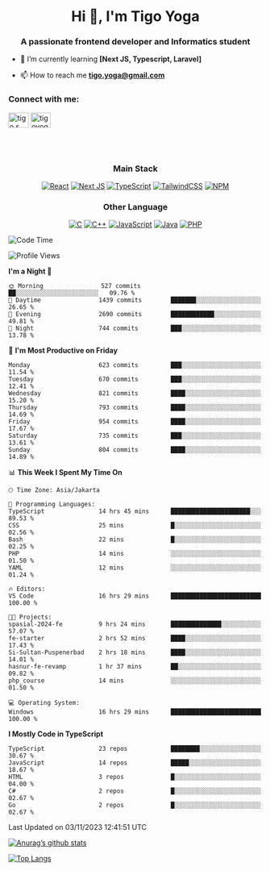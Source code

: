 <h1 align="center">Hi 👋, I'm Tigo Yoga</h1>
<h3 align="center">A passionate frontend developer and Informatics student</h3>

- 🌱 I’m currently learning **[Next JS, Typescript, Laravel]**

- 📫 How to reach me **tigo.yoga@gmail.com**

<h3 align="left">Connect with me:</h3>
<p align="left">
<a href="https://linkedin.com/in/tigo s yoga" target="blank"><img align="center" src="https://raw.githubusercontent.com/rahuldkjain/github-profile-readme-generator/master/src/images/icons/Social/linked-in-alt.svg" alt="tigo s yoga" height="30" width="40" /></a>
<a href="https://instagram.com/tigoyoga" target="blank"><img align="center" src="https://raw.githubusercontent.com/rahuldkjain/github-profile-readme-generator/master/src/images/icons/Social/instagram.svg" alt="tigoyoga" height="30" width="40" /></a>
</p>

<br/>
<br/>

<h3 align="center">Main Stack</h3>
<div align="center">
  
  <a href="">![React](https://img.shields.io/badge/react-%2320232a.svg?style=for-the-badge&logo=react&logoColor=%2361DAFB)</a>
  <a href="">![Next JS](https://img.shields.io/badge/Next-black?style=for-the-badge&logo=next.js&logoColor=white)</a>
   <a href="">![TypeScript](https://img.shields.io/badge/typescript-%23007ACC.svg?style=for-the-badge&logo=typescript&logoColor=white)</a>
  <a href="">![TailwindCSS](https://img.shields.io/badge/tailwindcss-%2338B2AC.svg?style=for-the-badge&logo=tailwind-css&logoColor=white)</a>
  <a href="">![NPM](https://img.shields.io/badge/NPM-%23000000.svg?style=for-the-badge&logo=npm&logoColor=white)</a>
</div>
<h3 align="center">Other Language</h3>
<div align="center">
  
  <a href="">![C](https://img.shields.io/badge/c-%2300599C.svg?style=for-the-badge&logo=c&logoColor=white)</a>
  <a href="">![C++](https://img.shields.io/badge/c++-%2300599C.svg?style=for-the-badge&logo=c%2B%2B&logoColor=white)</a>
  <a href="">![JavaScript](https://img.shields.io/badge/javascript-%23323330.svg?style=for-the-badge&logo=javascript&logoColor=%23F7DF1E)</a>
  <a href="">![Java](https://img.shields.io/badge/java-%23ED8B00.svg?style=for-the-badge&logo=java&logoColor=white)</a>
  <a href="">![PHP](https://img.shields.io/badge/php-%23777BB4.svg?style=for-the-badge&logo=php&logoColor=white)</a>
</div>

<!--START_SECTION:waka-->
![Code Time](http://img.shields.io/badge/Code%20Time-622%20hrs%2045%20mins-blue)

![Profile Views](http://img.shields.io/badge/Profile%20Views-0-blue)

**I'm a Night 🦉** 

```text
🌞 Morning                527 commits         ██░░░░░░░░░░░░░░░░░░░░░░░   09.76 % 
🌆 Daytime                1439 commits        ███████░░░░░░░░░░░░░░░░░░   26.65 % 
🌃 Evening                2690 commits        ████████████░░░░░░░░░░░░░   49.81 % 
🌙 Night                  744 commits         ███░░░░░░░░░░░░░░░░░░░░░░   13.78 % 
```
📅 **I'm Most Productive on Friday** 

```text
Monday                   623 commits         ███░░░░░░░░░░░░░░░░░░░░░░   11.54 % 
Tuesday                  670 commits         ███░░░░░░░░░░░░░░░░░░░░░░   12.41 % 
Wednesday                821 commits         ████░░░░░░░░░░░░░░░░░░░░░   15.20 % 
Thursday                 793 commits         ████░░░░░░░░░░░░░░░░░░░░░   14.69 % 
Friday                   954 commits         ████░░░░░░░░░░░░░░░░░░░░░   17.67 % 
Saturday                 735 commits         ███░░░░░░░░░░░░░░░░░░░░░░   13.61 % 
Sunday                   804 commits         ████░░░░░░░░░░░░░░░░░░░░░   14.89 % 
```


📊 **This Week I Spent My Time On** 

```text
🕑︎ Time Zone: Asia/Jakarta

💬 Programming Languages: 
TypeScript               14 hrs 45 mins      ██████████████████████░░░   89.53 % 
CSS                      25 mins             █░░░░░░░░░░░░░░░░░░░░░░░░   02.56 % 
Bash                     22 mins             █░░░░░░░░░░░░░░░░░░░░░░░░   02.25 % 
PHP                      14 mins             ░░░░░░░░░░░░░░░░░░░░░░░░░   01.50 % 
YAML                     12 mins             ░░░░░░░░░░░░░░░░░░░░░░░░░   01.24 % 

🔥 Editors: 
VS Code                  16 hrs 29 mins      █████████████████████████   100.00 % 

🐱‍💻 Projects: 
spasial-2024-fe          9 hrs 24 mins       ██████████████░░░░░░░░░░░   57.07 % 
fe-starter               2 hrs 52 mins       ████░░░░░░░░░░░░░░░░░░░░░   17.43 % 
Si-Sultan-Puspenerbad    2 hrs 18 mins       ████░░░░░░░░░░░░░░░░░░░░░   14.01 % 
hasnur-fe-revamp         1 hr 37 mins        ██░░░░░░░░░░░░░░░░░░░░░░░   09.82 % 
php_course               14 mins             ░░░░░░░░░░░░░░░░░░░░░░░░░   01.50 % 

💻 Operating System: 
Windows                  16 hrs 29 mins      █████████████████████████   100.00 % 
```

**I Mostly Code in TypeScript** 

```text
TypeScript               23 repos            ████████░░░░░░░░░░░░░░░░░   30.67 % 
JavaScript               14 repos            █████░░░░░░░░░░░░░░░░░░░░   18.67 % 
HTML                     3 repos             █░░░░░░░░░░░░░░░░░░░░░░░░   04.00 % 
C#                       2 repos             █░░░░░░░░░░░░░░░░░░░░░░░░   02.67 % 
Go                       2 repos             █░░░░░░░░░░░░░░░░░░░░░░░░   02.67 % 
```




 Last Updated on 03/11/2023 12:41:51 UTC
<!--END_SECTION:waka-->

[![Anurag’s github stats](https://github-readme-stats.vercel.app/api?username=tigoyoga)](https://github.com/tigoyoga)

[![Top Langs](https://github-readme-stats.vercel.app/api/top-langs/?username=tigoyoga&layout=compact)](https://github.com/tigoyoga)
